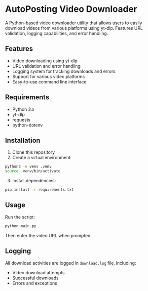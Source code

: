 # AutoPosting Video Downloader

A Python-based video downloader utility that allows users to easily download videos from various platforms using yt-dlp. Features URL validation, logging capabilities, and error handling.

## Features
- Video downloading using yt-dlp
- URL validation and error handling
- Logging system for tracking downloads and errors
- Support for various video platforms
- Easy-to-use command line interface

## Requirements
- Python 3.x
- yt-dlp
- requests
- python-dotenv

## Installation
1. Clone this repository
2. Create a virtual environment:
```bash
python3 -m venv .venv
source .venv/bin/activate
```
3. Install dependencies:
```bash
pip install -r requirements.txt
```

## Usage
Run the script:
```bash
python main.py
```
Then enter the video URL when prompted.

## Logging
All download activities are logged in `download.log` file, including:
- Video download attempts
- Successful downloads
- Errors and exceptions